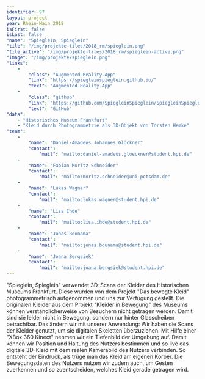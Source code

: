 ```yaml
---
identifier: 97
layout: project
year: Rhein-Main 2018
isFirst: false
isLast: false
"name": "Spieglein, Spieglein"
"tile": "/img/projekte-tiles/2018_rm/spieglein.png"
"tile_active": "/img/projekte-tiles/2018_rm/spieglein-active.png"
"image": "/img/projekte/spieglein.png"
"links":
    -
        "class": "Augmented-Reality-App"
        "link": "https://spiegleinspieglein.github.io/"
        "text": "Augmented-Reality-App"
    -
        "class": "github"
        "link": "https://github.com/SpiegleinSpieglein/SpiegleinSpieglein"
        "text": "GitHub"
"data":
    - "Historisches Museum Frankfurt"
    - "Kleid durch Photogrammetrie als 3D-Objekt von Torsten Hemke"
"team":
    -
        "name": "Daniel-Amadeus Johannes Glöckner"
        "contact":
            "mail": "mailto:daniel-amadeus.gloeckner@student.hpi.de"
    -
        "name": "Fabian Moritz Schneider"
        "contact":
            "mail": "mailto:moritz.schneider@uni-potsdam.de"
    -
        "name": "Lukas Wagner"
        "contact":
            "mail": "mailto:lukas.wagner@student.hpi.de"
    -
        "name": "Lisa Ihde"
        "contact":
            "mail": "mailto:lisa.ihde@student.hpi.de"
    -
        "name": "Jonas Bounama"
        "contact":
            "mail": "mailto:jonas.bounama@student.hpi.de"
    -
        "name": "Joana Bergsiek"
        "contact":
            "mail": "mailto:joana.bergsiek@student.hpi.de"
---
```


"Spieglein, Spieglein" verwendet 3D-Scans der Kleider des Historischen Museums Frankfurt. Diese wurden von dem Projekt "Das bewegte Kleid" photogrammetrisch aufgenommen und uns zur Verfügung gestellt. Die originalen Kleider aus dem Projekt "Kleider in Bewegung" des Museums können verständlicherweise von Besuchern nicht getragen werden. Damit sind sie leider nicht in Bewegung, sondern nur hinter Glasscheiben betrachtbar. Das ändern wir mit unserer Anwendung: Wir haben die Scans der Kleider genutzt, um sie digitalen Skeletten überzuziehen. Mit Hilfe einer "XBox 360 Kinect" nehmen wir ein Tiefenbild der Umgebung auf. Damit können wir Position und Haltung des Nutzers bestimmen und so live das digitale 3D-Kleid mit dem realen Kamerabild des Nutzers verbinden. So entsteht der Eindruck, als trüge man das Kleid am eigenen Körper.
Die Bewegungsdaten des Nutzers nutzen wir zudem auch, um Gesten zuerkennen und so zuentscheiden, welches Kleid gerade getragen wird.
